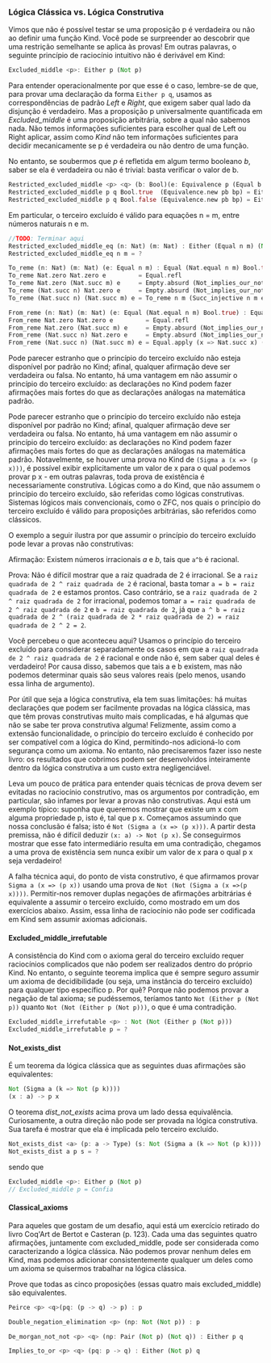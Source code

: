 ### Lógica Clássica vs. Lógica Construtiva

Vimos que não é possível testar se uma proposição p é verdadeira ou não ao definir uma função Kind. Você pode se surpreender ao descobrir que uma restrição semelhante se aplica às provas! Em outras palavras, o seguinte princípio de raciocínio intuitivo não é derivável em Kind:

```rust
Excluded_middle <p>: Either p (Not p)
```

Para entender operacionalmente por que esse é o caso, lembre-se de que, para provar uma declaração da forma  `Either p q`, usamos as correspondências de padrão *Left* e *Right*, que exigem saber qual lado da disjunção é verdadeiro. Mas a proposição p universalmente quantificada em *Excluded_middle* é uma proposição arbitrária, sobre a qual não sabemos nada. Não temos informações suficientes para escolher qual de Left ou Right aplicar, assim como *Kind* não tem informações suficientes para decidir mecanicamente se p é verdadeira ou não dentro de uma função.

No entanto, se soubermos que *p* é refletida em algum termo booleano *b*, saber se ela é verdadeira ou não é trivial: basta verificar o valor de b.

```rust
Restricted_excluded_middle <p> <q> (b: Bool)(e: Equivalence p (Equal b Bool.true)) : Either p (Not p) 
Restricted_excluded_middle p q Bool.true  (Equivalence.new pb bp) = Either.left (bp Equal.refl)
Restricted_excluded_middle p q Bool.false (Equivalence.new pb bp) = Either.right (Empty.absurd (Not_implies_our_not pb))
```

Em particular, o terceiro excluído é válido para equações n = m, entre números naturais n e m.

```rust
//TODO: Terminar aqui
Restricted_excluded_middle_eq (n: Nat) (m: Nat) : Either (Equal n m) (Not (Equal n m))
Restricted_excluded_middle_eq n m = ?

To_reme (n: Nat) (m: Nat) (e: Equal n m) : Equal (Nat.equal n m) Bool.true
To_reme Nat.zero Nat.zero e         = Equal.refl
To_reme Nat.zero (Nat.succ m) e     = Empty.absurd (Not_implies_our_not e)
To_reme (Nat.succ n) Nat.zero e     = Empty.absurd (Not_implies_our_not e)
To_reme (Nat.succ n) (Nat.succ m) e = To_reme n m (Succ_injective n m e)

From_reme (n: Nat) (m: Nat) (e: Equal (Nat.equal n m) Bool.true) : Equal n m
From_reme Nat.zero Nat.zero e         = Equal.refl
From_reme Nat.zero (Nat.succ m) e     = Empty.absurd (Not_implies_our_not e)
From_reme (Nat.succ n) Nat.zero e     = Empty.absurd (Not_implies_our_not e)
From_reme (Nat.succ n) (Nat.succ m) e = Equal.apply (x => Nat.succ x) (From_reme n m e)
```

Pode parecer estranho que o princípio do terceiro excluído não esteja disponível por padrão no Kind; afinal, qualquer afirmação deve ser verdadeira ou falsa. No entanto, há uma vantagem em não assumir o princípio do terceiro excluído: as declarações no Kind podem fazer afirmações mais fortes do que as declarações análogas na matemática padrão.

Pode parecer estranho que o princípio do terceiro excluído não esteja disponível por padrão no Kind; afinal, qualquer afirmação deve ser verdadeira ou falsa. No entanto, há uma vantagem em não assumir o princípio do terceiro excluído: as declarações no Kind podem fazer afirmações mais fortes do que as declarações análogas na matemática padrão. Notavelmente, se houver uma prova no Kind de `(Sigma a (x => (p x)))`, é possível exibir explicitamente um valor de x para o qual podemos provar p x - em outras palavras, toda prova de existência é necessariamente construtiva. Lógicas como a do Kind, que não assumem o princípio do terceiro excluído, são referidas como lógicas construtivas. Sistemas lógicos mais convencionais, como o ZFC, nos quais o princípio do terceiro excluído é válido para proposições arbitrárias, são referidos como clássicos.

O exemplo a seguir ilustra por que assumir o princípio do terceiro excluído pode levar a provas não construtivas:

Afirmação: Existem números irracionais *a* e *b*, tais que `a^b` é racional.

Prova: Não é difícil mostrar que a raiz quadrada de 2 é irracional. Se a `raiz quadrada de 2 ^ raiz quadrada de 2` é racional, basta tomar `a = b = raiz quadrada de 2` e estamos prontos. Caso contrário, se a `raiz quadrada de 2 ^ raiz quadrada de 2` for irracional, podemos tomar `a = raiz quadrada de 2 ^ raiz quadrada de 2` e `b = raiz quadrada de 2`, já que `a ^ b = raiz quadrada de 2 ^ (raiz quadrada de 2 * raiz quadrada de 2) = raiz quadrada de 2 ^ 2 = 2`.

Você percebeu o que aconteceu aqui? Usamos o princípio do terceiro excluído para considerar separadamente os casos em que a `raiz quadrada de 2 ^ raiz quadrada de 2` é racional e onde não é, sem saber qual deles é verdadeiro! Por causa disso, sabemos que tais a e b existem, mas não podemos determinar quais são seus valores reais (pelo menos, usando essa linha de argumento).

Por útil que seja a lógica construtiva, ela tem suas limitações: há muitas declarações que podem ser facilmente provadas na lógica clássica, mas que têm provas construtivas muito mais complicadas, e há algumas que não se sabe ter prova construtiva alguma! Felizmente, assim como a extensão funcionalidade, o princípio do terceiro excluído é conhecido por ser compatível com a lógica do Kind, permitindo-nos adicioná-lo com segurança como um axioma. No entanto, não precisaremos fazer isso neste livro: os resultados que cobrimos podem ser desenvolvidos inteiramente dentro da lógica construtiva a um custo extra negligenciável.

Leva um pouco de prática para entender quais técnicas de prova devem ser evitadas no raciocínio construtivo, mas os argumentos por contradição, em particular, são infames por levar a provas não construtivas. Aqui está um exemplo típico: suponha que queremos mostrar que existe um x com alguma propriedade p, isto é, tal que p x. Começamos assumindo que nossa conclusão é falsa; isto é `Not (Sigma a (x => (p x)))`. A partir desta premissa, não é difícil deduzir `(x: a) -> Not (p x)`. Se conseguirmos mostrar que esse fato intermediário resulta em uma contradição, chegamos a uma prova de existência sem nunca exibir um valor de x para o qual p x seja verdadeiro!

A falha técnica aqui, do ponto de vista construtivo, é que afirmamos provar `Sigma a (x => (p x))` usando uma prova de `Not (Not (Sigma a (x =>(p x))))`. Permitir-nos remover duplas negações de afirmações arbitrárias é equivalente a assumir o terceiro excluído, como mostrado em um dos exercícios abaixo. Assim, essa linha de raciocínio não pode ser codificada em Kind sem assumir axiomas adicionais.

#### Excluded_middle_irrefutable

A consistência do Kind com o axioma geral do terceiro excluído requer raciocínios complicados que não podem ser realizados dentro do próprio Kind. No entanto, o seguinte teorema implica que é sempre seguro assumir um axioma de decidibilidade (ou seja, uma instância do terceiro excluído) para qualquer tipo específico p. Por quê? Porque não podemos provar a negação de tal axioma; se pudéssemos, teríamos tanto `Not (Either p (Not p))` quanto `Not (Not (Either p (Not p)))`, o que é uma contradição.

```rust
Excluded_middle_irrefutable <p> : Not (Not (Either p (Not p)))
Excluded_middle_irrefutable p = ?
```

#### Not_exists_dist

É um teorema da lógica clássica que as seguintes duas afirmações são equivalentes:

```rust
Not (Sigma a (k => Not (p k))))
(x : a) -> p x
```

O teorema *dist_not_exists* acima prova um lado dessa equivalência. Curiosamente, a outra direção não pode ser provada na lógica construtiva. Sua tarefa é mostrar que ela é implicada pelo terceiro excluído.

```rust
Not_exists_dist <a> (p: a -> Type) (s: Not (Sigma a (k => Not (p k)))) : (x: a) -> p x
Not_exists_dist a p s = ?
```

sendo que

```rust
Excluded_middle <p>: Either p (Not p)
// Excluded_middle p = Confia 
```

#### Classical_axioms

Para aqueles que gostam de um desafio, aqui está um exercício retirado do livro Coq'Art de Bertot e Casteran (p. 123). Cada uma das seguintes quatro afirmações, juntamente com excluded_middle, pode ser considerada como caracterizando a lógica clássica. Não podemos provar nenhum deles em Kind, mas podemos adicionar consistentemente qualquer um deles como um axioma se quisermos trabalhar na lógica clássica.

Prove que todas as cinco proposições (essas quatro mais excluded_middle) são equivalentes.

```rust
Peirce <p> <q>(pq: (p -> q) -> p) : p

Double_negation_elimination <p> (np: Not (Not p)) : p

De_morgan_not_not <p> <q> (np: Pair (Not p) (Not q)) : Either p q

Implies_to_or <p> <q> (pq: p -> q) : Either (Not p) q
```

